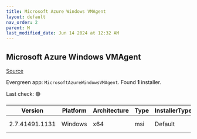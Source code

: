 ```yaml
---
title: Microsoft Azure Windows VMAgent
layout: default
nav_order: 2
parent: M
last_modified_date: Jun 14 2024 at 12:32 AM
---
```


## Microsoft Azure Windows VMAgent

[Source](https://learn.microsoft.com/en-us/azure/virtual-machines/extensions/agent-windows)

Evergreen app: `MicrosoftAzureWindowsVMAgent`. Found **1** installer.

Last check: 🟢

| Version        | Platform | Architecture | Type | InstallerType | Date      | Size     | URI                                                                                                                                                                                                                                                                                    |
| -------------- | -------- | ------------ | ---- | ------------- | --------- | -------- | -------------------------------------------------------------------------------------------------------------------------------------------------------------------------------------------------------------------------------------------------------------------------------------- |
| 2.7.41491.1131 | Windows  | x64          | msi  | Default       | 16/9/2021 | 15187968 | [https://github.com/Azure/WindowsVMAgent/releases/download/2.7.41491.1131AMD64/WindowsAzureVmAgent.amd64_2.7.41491.1131_2406131131.fre.msi](https://github.com/Azure/WindowsVMAgent/releases/download/2.7.41491.1131AMD64/WindowsAzureVmAgent.amd64_2.7.41491.1131_2406131131.fre.msi) |
